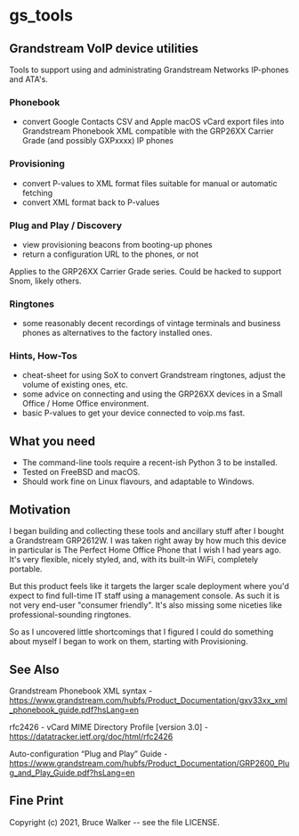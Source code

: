 # gs_tools
## Grandstream VoIP device utilities

Tools to support using and administrating Grandstream Networks IP-phones and ATA's. 

### Phonebook
- convert Google Contacts CSV and Apple macOS vCard export files into Grandstream Phonebook XML compatible with the GRP26XX Carrier Grade (and possibly GXPxxxx) IP phones

### Provisioning
- convert P-values to XML format files suitable for manual or automatic fetching
- convert XML format back to P-values

### Plug and Play / Discovery
- view provisioning beacons from booting-up phones
- return a configuration URL to the phones, or not

Applies to the GRP26XX Carrier Grade series. Could be hacked to support Snom, likely others.

### Ringtones
- some reasonably decent recordings of vintage terminals and business phones as alternatives to the factory installed ones.

### Hints, How-Tos
- cheat-sheet for using SoX to convert Grandstream ringtones, adjust the volume of existing ones, etc.
- some advice on connecting and using the GRP26XX devices in a Small Office / Home Office environment.
- basic P-values to get your device connected to voip.ms fast.

## What you need

- The command-line tools require a recent-ish Python 3 to be installed.
- Tested on FreeBSD and macOS.
- Should work fine on Linux flavours, and adaptable to Windows.

## Motivation

I began building and collecting these tools and ancillary stuff
after I bought a Grandstream GRP2612W.  I was taken right away by
how much this device in particular is The Perfect Home Office Phone
that I wish I had years ago. It's very flexible, nicely styled,
and, with its built-in WiFi, completely portable.

But this product feels like it targets the larger scale deployment
where you'd expect to find full-time IT staff using a management
console.  As such it is not very end-user "consumer friendly". It's
also missing some niceties like professional-sounding ringtones.

So as I uncovered little shortcomings that I figured I could do
something about myself I began to work on them, starting with
Provisioning.

## See Also

Grandstream Phonebook XML syntax - https://www.grandstream.com/hubfs/Product_Documentation/gxv33xx_xml_phonebook_guide.pdf?hsLang=en

rfc2426 - vCard MIME Directory Profile [version 3.0] - https://datatracker.ietf.org/doc/html/rfc2426

Auto-configuration “Plug and Play” Guide - https://www.grandstream.com/hubfs/Product_Documentation/GRP2600_Plug_and_Play_Guide.pdf?hsLang=en


## Fine Print

Copyright (c) 2021, Bruce Walker -- see the file LICENSE.

